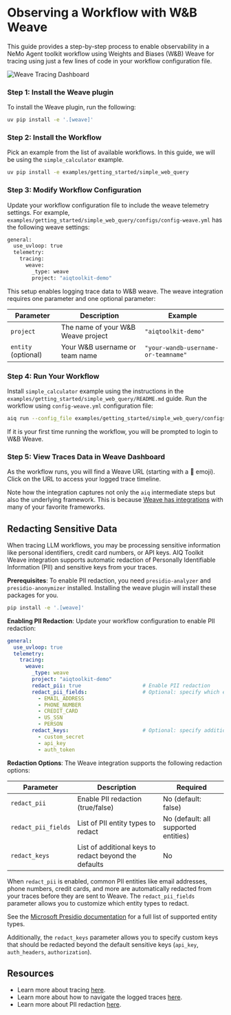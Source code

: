 <!--
SPDX-FileCopyrightText: Copyright (c) 2025, NVIDIA CORPORATION & AFFILIATES. All rights reserved.
SPDX-License-Identifier: Apache-2.0

Licensed under the Apache License, Version 2.0 (the "License");
you may not use this file except in compliance with the License.
You may obtain a copy of the License at

http://www.apache.org/licenses/LICENSE-2.0

Unless required by applicable law or agreed to in writing, software
distributed under the License is distributed on an "AS IS" BASIS,
WITHOUT WARRANTIES OR CONDITIONS OF ANY KIND, either express or implied.
See the License for the specific language governing permissions and
limitations under the License.
-->

# Observing a Workflow with W&B Weave

This guide provides a step-by-step process to enable observability in a NeMo Agent toolkit workflow using Weights and Biases (W&B) Weave for tracing using just a few lines of code in your workflow configuration file.

![Weave Tracing Dashboard](../../_static/weave_tracing.png)

### Step 1: Install the Weave plugin

To install the Weave plugin, run the following:

```bash
uv pip install -e '.[weave]'
```

### Step 2: Install the Workflow

Pick an example from the list of available workflows. In this guide, we will be using the `simple_calculator` example.

```bash
uv pip install -e examples/getting_started/simple_web_query
```

### Step 3: Modify Workflow Configuration

Update your workflow configuration file to include the weave telemetry settings. For example, `examples/getting_started/simple_web_query/configs/config-weave.yml` has the following weave settings:

```bash
general:
  use_uvloop: true
  telemetry:
    tracing:
      weave:
        _type: weave
        project: "aiqtoolkit-demo"
```

This setup enables logging trace data to W&B weave. The weave integration requires one parameter and one optional parameter:

| Parameter | Description | Example |
|-----------|-------------|---------|
| `project` | The name of your W&B Weave project | `"aiqtoolkit-demo"` |
| `entity` (optional) | Your W&B username or team name | `"your-wandb-username-or-teamname"` |

### Step 4: Run Your Workflow
Install `simple_calculator` example using the instructions in the `examples/getting_started/simple_web_query/README.md` guide.
Run the workflow using `config-weave.yml` configuration file:

```bash
aiq run --config_file examples/getting_started/simple_web_query/configs/config-weave.yml --input "Is the product of 2 * 4 greater than the current hour of the day?"
```

If it is your first time running the workflow, you will be prompted to login to W&B Weave.

### Step 5: View Traces Data in Weave Dashboard

As the workflow runs, you will find a Weave URL (starting with a 🍩 emoji). Click on the URL to access your logged trace timeline.

Note how the integration captures not only the `aiq` intermediate steps but also the underlying framework. This is because [Weave has integrations](https://weave-docs.wandb.ai/guides/integrations/) with many of your favorite frameworks.

## Redacting Sensitive Data

When tracing LLM workflows, you may be processing sensitive information like personal identifiers, credit card numbers, or API keys. AIQ Toolkit Weave integration supports automatic redaction of Personally Identifiable Information (PII) and sensitive keys from your traces.

**Prerequisites**: To enable PII redaction, you need `presidio-analyzer` and `presidio-anonymizer` installed. Installing the weave plugin will install these packages for you.

```bash
pip install -e '.[weave]'
```

**Enabling PII Redaction**: Update your workflow configuration to enable PII redaction:

```yaml
general:
  use_uvloop: true
  telemetry:
    tracing:
      weave:
        _type: weave
        project: "aiqtoolkit-demo"
        redact_pii: true                    # Enable PII redaction
        redact_pii_fields:                  # Optional: specify which entity types to redact
          - EMAIL_ADDRESS
          - PHONE_NUMBER
          - CREDIT_CARD
          - US_SSN
          - PERSON
        redact_keys:                        # Optional: specify additional keys to redact
          - custom_secret
          - api_key
          - auth_token
```

**Redaction Options**: The Weave integration supports the following redaction options:

| Parameter | Description | Required |
|-----------|-------------|----------|
| `redact_pii` | Enable PII redaction (true/false) | No (default: false) |
| `redact_pii_fields` | List of PII entity types to redact | No (default: all supported entities) |
| `redact_keys` | List of additional keys to redact beyond the defaults | No |

When `redact_pii` is enabled, common PII entities like email addresses, phone numbers, credit cards, and more are automatically redacted from your traces before they are sent to Weave. The `redact_pii_fields` parameter allows you to customize which entity types to redact.

See the [Microsoft Presidio documentation](https://microsoft.github.io/presidio/) for a full list of supported entity types.

Additionally, the `redact_keys` parameter allows you to specify custom keys that should be redacted beyond the default sensitive keys (`api_key`, `auth_headers`, `authorization`).

## Resources

- Learn more about tracing [here](https://weave-docs.wandb.ai/guides/tracking/tracing).
- Learn more about how to navigate the logged traces [here](https://weave-docs.wandb.ai/guides/tracking/trace-tree).
- Learn more about PII redaction [here](https://weave-docs.wandb.ai/guides/tracking/redact-pii).
